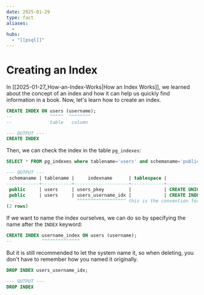 ```yaml
---
date: 2025-01-29
type: fact
aliases:
  -
hubs:
  - "[[psql]]"
---
```


# Creating an Index

In [[2025-01-27_How-an-Index-Works|How an Index Works]], we learned about the concept of an index and how it can help us quickly find information in a book. Now, let's learn how to create an index.

```sql
CREATE INDEX ON users (username);
--              ^^^^^  ^^^^^^^^
--              table   column

--- OUTPUT ---
CREATE INDEX
```

Then, we can check the index in the table `pg_indexes`:

```sql
SELECT * FROM pg_indexes where tablename='users' and schemaname='public'

--- OUTPUT ---
 schemaname | tablename |     indexname      | tablespace |                                indexdef                                
------------+-----------+--------------------+------------+------------------------------------------------------------------------
 public     | users     | users_pkey         |            | CREATE UNIQUE INDEX users_pkey ON public.users USING btree (id)
 public     | users     | users_username_idx |            | CREATE INDEX users_username_idx ON public.users USING btree (username)
 --                       ^^^^^^^^^^^^^^^^^^ this is the convention for naming indexes {table}_{column}_idx
(2 rows)
```

If we want to name the index ourselves, we can do so by specifying the name after the `INDEX` keyword:

```sql
CREATE INDEX username_index ON users (username);
--           ^^^^^^^^^^^^^^
```

But it is still recommended to let the system name it, so when deleting, you don't have to remember how you named it originally.

```sql
DROP INDEX users_username_idx;

--- OUTPUT ---
DROP INDEX
```

